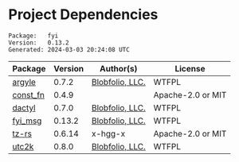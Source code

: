 # Project Dependencies
    Package:   fyi
    Version:   0.13.2
    Generated: 2024-03-03 20:24:08 UTC

| Package | Version | Author(s) | License |
| ---- | ---- | ---- | ---- |
| [argyle](https://github.com/Blobfolio/argyle) | 0.7.2 | [Blobfolio, LLC.](mailto:hello@blobfolio.com) | WTFPL |
| [const_fn](https://github.com/taiki-e/const_fn) | 0.4.9 |  | Apache-2.0 or MIT |
| [dactyl](https://github.com/Blobfolio/dactyl) | 0.7.0 | [Blobfolio, LLC.](mailto:hello@blobfolio.com) | WTFPL |
| [fyi_msg](https://github.com/Blobfolio/fyi) | 0.13.2 | [Blobfolio, LLC.](mailto:hello@blobfolio.com) | WTFPL |
| [tz-rs](https://github.com/x-hgg-x/tz-rs) | 0.6.14 | x-hgg-x | Apache-2.0 or MIT |
| [utc2k](https://github.com/Blobfolio/utc2k) | 0.8.0 | [Blobfolio, LLC.](mailto:hello@blobfolio.com) | WTFPL |
